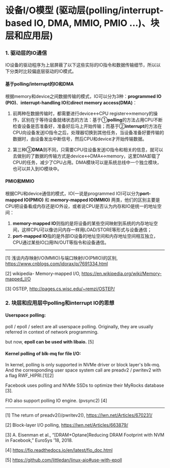 # 设备I/O模型 (驱动层(polling/interrupt-based IO, DMA, MMIO, PMIO ...)、块层和应用层)

### 1. 驱动层的IO通信

IO设备的驱动程序为上层屏蔽了以下这些实际的IO指令和数据传输细节，所以以下分类时比较偏底层驱动的IO模式。

#### 基于polling/interrupt的IO和DMA

根据memory和device之间数据传输的模式，IO可以分为3种：**programmed IO (PIO)**、**interrupt-handling IO**和**direct memory access(DMA)**：

1. 前两种在数据传输时，都需要进行device<->CPU register<->memory的操作，区别在于等待设备就绪状态的方法：基于①**polling**的方法占用CPU不断检查设备是否准备好，准备好后马上开始传输；而基于②**interrupt**的方法在CPU向设备发送IO指令之后，处理器切换到其他任务，当设备准备好要传输的数据时，由设备发出中断信号，然后CPU和device才开始传输数据。

2. 第三种③**DMA**则不同，只需要CPU往设备发送IO指令和相关的信息，就可以去做别的了数据的传输方式是device<->DMA<->memory，这里DMA卸载了CPU的任务，减少了CPU占用。DMA模块可以是系统总线中一个独立模块，也可以并入到IO模块中。


#### PMIO和MMIO

根据CPU和device通信的模式，IO(一说是programmed IO)可以分为**port-mapped IO(PMIO)** 和 **memory-mapped IO(MMIO)** 两类，他们的区别主要是CPU把设备看成内存还是IO外设，或者说CPU是否认为内存和IO是统一的地址空间：
1. **memory-mapped IO**则指的是将设备的某些空间映射到系统的内存地址空间，这样CPU可以像访问内存一样用LOAD/STORE等形式与设备通信；
2. **port-mapped IO**指的是外部IO设备的地址空间和内存地址空间相互独立，CPU通过某些IO口用IN/OUT等指令和设备通信。

---

[1] 浅谈内存映射I/O(MMIO)与端口映射I/O(PMIO)的区别, https://www.cnblogs.com/idorax/p/7691334.html

[2] wikipedia- Memory-mapped I/O, https://en.wikipedia.org/wiki/Memory-mapped_I/O

[3] OSTEP, http://pages.cs.wisc.edu/~remzi/OSTEP/


### 2. 块层和应用层中polling和interrupt IO的思想

#### Userspace polling:

poll / epoll / select are all userspace polling. Originally, they are usually referred in context of network programming.

but now, **epoll can be used with libaio.** [5]

#### Kernel polling of blk-mq for file I/O:

In kernel, polling is only supported in NVMe driver or block layer's blk-mq. And the corresponding user space system call are preadv2 / pwritev2 with a flag RWF_HIPRI.[1][2]

Facebook uses polling and NVMe SSDs to optimize their MyRocks database [3].

FIO also support polling IO engine. (pvsync2) [4]

---
[1] The return of preadv2()/pwritev2(), https://lwn.net/Articles/670231/

[2] Block-layer I/O polling, https://lwn.net/Articles/663879/

[3] A. Eisenman et al., “[DRAM+Optane]Reducing DRAM Footprint with NVM in Facebook,” EuroSys ’18, 2018. 

[4] https://fio.readthedocs.io/en/latest/fio_doc.html

[5] https://github.com/littledan/linux-aio#use-with-epoll